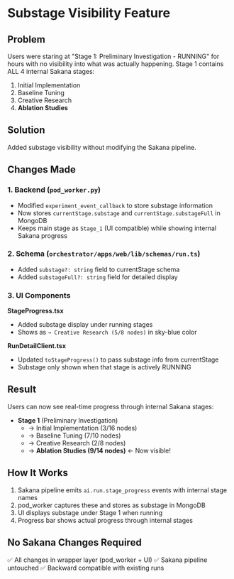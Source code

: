 # Substage Visibility Feature

## Problem
Users were staring at "Stage 1: Preliminary Investigation - RUNNING" for hours with no visibility into what was actually happening. Stage 1 contains ALL 4 internal Sakana stages:
1. Initial Implementation
2. Baseline Tuning  
3. Creative Research
4. **Ablation Studies**

## Solution
Added substage visibility without modifying the Sakana pipeline.

## Changes Made

### 1. Backend (`pod_worker.py`)
- Modified `experiment_event_callback` to store substage information
- Now stores `currentStage.substage` and `currentStage.substageFull` in MongoDB
- Keeps main stage as `Stage_1` (UI compatible) while showing internal Sakana progress

### 2. Schema (`orchestrator/apps/web/lib/schemas/run.ts`)
- Added `substage?: string` field to currentStage schema
- Added `substageFull?: string` field for detailed display

### 3. UI Components

**StageProgress.tsx**
- Added substage display under running stages
- Shows as `→ Creative Research (5/8 nodes)` in sky-blue color

**RunDetailClient.tsx**
- Updated `toStageProgress()` to pass substage info from currentStage
- Substage only shown when that stage is actively RUNNING

## Result
Users can now see real-time progress through internal Sakana stages:
- **Stage 1** (Preliminary Investigation)
  - → Initial Implementation (3/16 nodes)
  - → Baseline Tuning (7/10 nodes)
  - → Creative Research (2/8 nodes)
  - → **Ablation Studies (9/14 nodes)** ← Now visible!

## How It Works
1. Sakana pipeline emits `ai.run.stage_progress` events with internal stage names
2. pod_worker captures these and stores as substage in MongoDB
3. UI displays substage under Stage 1 when running
4. Progress bar shows actual progress through internal stages

## No Sakana Changes Required
✅ All changes in wrapper layer (pod_worker + UI)
✅ Sakana pipeline untouched
✅ Backward compatible with existing runs

